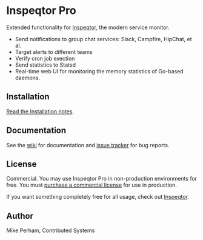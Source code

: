 # Inspeqtor Pro

Extended functionality for [Inspeqtor](https://github.com/mperham/inspeqtor), the modern service monitor.

* Send notifications to group chat services: Slack, Campfire, HipChat, et al.
* Target alerts to different teams
* Verify cron job exection
* Send statistics to Statsd
* Real-time web UI for monitoring the memory statistics of Go-based
  daemons.

## Installation

[Read the Installation notes](https://github.com/mperham/inspeqtor/wiki/Pro-Installation).

## Documentation

See the [wiki](https://github.com/mperham/inspeqtor/wiki/) for documentation and [issue tracker](https://github.com/mperham/inspeqtor-pro/issues/) for bug reports.


## License

Commercial.  You may use Inspeqtor Pro in non-production environments for free.
You must [purchase a commercial license](https://plasso.co/s/6EHPPwN1N9) for use in production.

If you want something completely free for all usage, check out [Inspeqtor](https://github.com/mperham/inspeqtor).

## Author

Mike Perham, Contributed Systems
